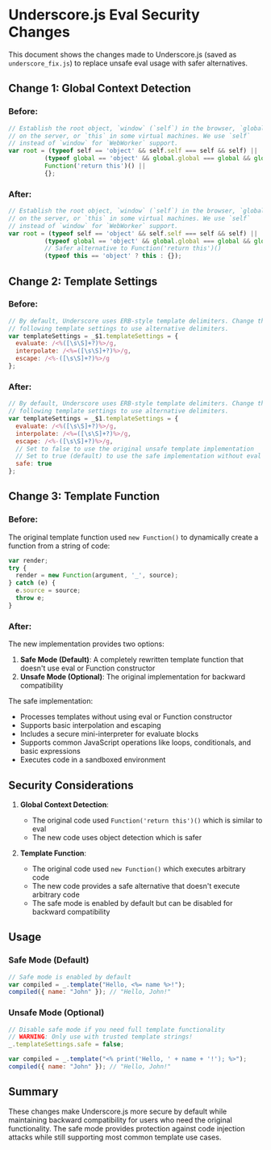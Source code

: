 # Underscore.js Eval Security Changes

This document shows the changes made to Underscore.js (saved as `underscore_fix.js`) to replace unsafe eval usage with safer alternatives.

## Change 1: Global Context Detection

### Before:

```javascript
// Establish the root object, `window` (`self`) in the browser, `global`
// on the server, or `this` in some virtual machines. We use `self`
// instead of `window` for `WebWorker` support.
var root = (typeof self == 'object' && self.self === self && self) ||
          (typeof global == 'object' && global.global === global && global) ||
          Function('return this')() ||
          {};
```

### After:

```javascript
// Establish the root object, `window` (`self`) in the browser, `global`
// on the server, or `this` in some virtual machines. We use `self`
// instead of `window` for `WebWorker` support.
var root = (typeof self == 'object' && self.self === self && self) ||
          (typeof global == 'object' && global.global === global && global) ||
          // Safer alternative to Function('return this')()
          (typeof this == 'object' ? this : {});
```

## Change 2: Template Settings

### Before:

```javascript
// By default, Underscore uses ERB-style template delimiters. Change the
// following template settings to use alternative delimiters.
var templateSettings = _$1.templateSettings = {
  evaluate: /<%([\s\S]+?)%>/g,
  interpolate: /<%=([\s\S]+?)%>/g,
  escape: /<%-([\s\S]+?)%>/g
};
```

### After:

```javascript
// By default, Underscore uses ERB-style template delimiters. Change the
// following template settings to use alternative delimiters.
var templateSettings = _$1.templateSettings = {
  evaluate: /<%([\s\S]+?)%>/g,
  interpolate: /<%=([\s\S]+?)%>/g,
  escape: /<%-([\s\S]+?)%>/g,
  // Set to false to use the original unsafe template implementation
  // Set to true (default) to use the safe implementation without eval
  safe: true
};
```

## Change 3: Template Function

### Before:

The original template function used `new Function()` to dynamically create a function from a string of code:

```javascript
var render;
try {
  render = new Function(argument, '_', source);
} catch (e) {
  e.source = source;
  throw e;
}
```

### After:

The new implementation provides two options:

1. **Safe Mode (Default)**: A completely rewritten template function that doesn't use eval or Function constructor
2. **Unsafe Mode (Optional)**: The original implementation for backward compatibility

The safe implementation:
- Processes templates without using eval or Function constructor
- Supports basic interpolation and escaping
- Includes a secure mini-interpreter for evaluate blocks
- Supports common JavaScript operations like loops, conditionals, and basic expressions
- Executes code in a sandboxed environment

## Security Considerations

1. **Global Context Detection**:
   - The original code used `Function('return this')()` which is similar to eval
   - The new code uses object detection which is safer

2. **Template Function**:
   - The original code used `new Function()` which executes arbitrary code
   - The new code provides a safe alternative that doesn't execute arbitrary code
   - The safe mode is enabled by default but can be disabled for backward compatibility

## Usage

### Safe Mode (Default)

```javascript
// Safe mode is enabled by default
var compiled = _.template("Hello, <%= name %>!");
compiled({ name: "John" }); // "Hello, John!"
```

### Unsafe Mode (Optional)

```javascript
// Disable safe mode if you need full template functionality
// WARNING: Only use with trusted template strings!
_.templateSettings.safe = false;

var compiled = _.template("<% print('Hello, ' + name + '!'); %>");
compiled({ name: "John" }); // "Hello, John!"
```

## Summary

These changes make Underscore.js more secure by default while maintaining backward compatibility for users who need the original functionality. The safe mode provides protection against code injection attacks while still supporting most common template use cases.
